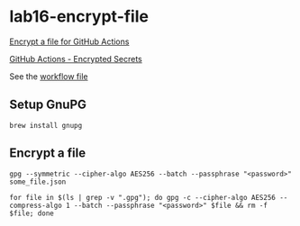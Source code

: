 # lab16-encrypt-file

[Encrypt a file for GitHub Actions](https://www.gab.lc/articles/encrypt_file_for_github_actions/)

[GitHub Actions - Encrypted Secrets](https://docs.github.com/en/actions/security-guides/encrypted-secrets#limits-for-secrets) 

See the [workflow file](https://github.com/dliulabs-hq/lab16-encrypt-file/actions/workflows/encrypt-file.yml)

## Setup GnuPG

```
brew install gnupg
```

## Encrypt a file

```
gpg --symmetric --cipher-algo AES256 --batch --passphrase "<password>" some_file.json
```

```
for file in $(ls | grep -v ".gpg"); do gpg -c --cipher-algo AES256 --compress-algo 1 --batch --passphrase "<password>" $file && rm -f $file; done
```
